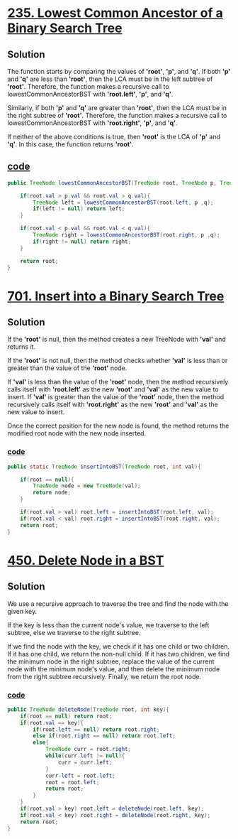 # [235. Lowest Common Ancestor of a Binary Search Tree](https://leetcode.com/problems/lowest-common-ancestor-of-a-binary-search-tree/)
## Solution
The function starts by comparing the values of **'root'**, **'p'**, and **'q'**. If both **'p'** and **'q'** are less than **'root'**, then the LCA must be in the left subtree of **'root'**. Therefore, the function makes a recursive call to lowestCommonAncestorBST with **'root.left'**, **'p'**, and **'q'**.

Similarly, if both **'p'** and **'q'** are greater than **'root'**, then the LCA must be in the right subtree of **'root'**. Therefore, the function makes a recursive call to lowestCommonAncestorBST with **'root.right'**, **'p'**, and **'q'**.

If neither of the above conditions is true, then **'root'** is the LCA of **'p'** and **'q'**. In this case, the function returns **'root'**.

## [code](../../src/main/java/day21_30/Day22T235LowestCommonAncestorOfBST.java)
```java
public TreeNode lowestCommonAncestorBST(TreeNode root, TreeNode p, TreeNode q){

    if(root.val > p.val && root.val > q.val){
        TreeNode left = lowestCommonAncestorBST(root.left, p ,q);
        if(left != null) return left;
    }

    if(root.val < p.val && root.val < q.val){
        TreeNode right = lowestCommonAncestorBST(root.right, p ,q);
        if(right != null) return right;
    }

    return root;
}
```

# [701. Insert into a Binary Search Tree](https://leetcode.com/problems/insert-into-a-binary-search-tree/)
## Solution
If the **'root'** is null, then the method creates a new TreeNode with **'val'** and returns it.

If the **'root'** is not null, then the method checks whether **'val'** is less than or greater than the value of the **'root'** node. 

If **'val'** is less than the value of the **'root'** node, then the method recursively calls itself with **'root.left'** as 
the new **'root'** and **'val'** as the new value to insert. If **'val'** is greater than the value of the **'root'** node, 
then the method recursively calls itself with **'root.right'** as the new **'root'** and **'val'** as the new value to insert.

Once the correct position for the new node is found, the method returns the modified root node with the new node inserted.
### [code](../../src/main/java/day21_30/Day22T701InsertIntoABST.java)
```java
public static TreeNode insertIntoBST(TreeNode root, int val){

    if(root == null){
        TreeNode node = new TreeNode(val);
        return node;
    }

    if(root.val > val) root.left = insertIntoBST(root.left, val);
    if(root.val < val) root.right = insertIntoBST(root.right, val);
    return root;
}
```

# [450. Delete Node in a BST](https://leetcode.com/problems/delete-node-in-a-bst/)

## Solution
We use a recursive approach to traverse the tree and find the node with the given key. 

If the key is less than the current node's value, we traverse to the left subtree, else we traverse to the right subtree. 

If we find the node with the key, we check if it has one child or two children. If it has one child, we return the non-null child. If it has two children, we find the minimum node in the right subtree, replace the value of the current node with the minimum node's value, and then delete the minimum node from the right subtree recursively. 
Finally, we return the root node.

### [code]()
```java
public TreeNode deleteNode(TreeNode root, int key){
    if(root == null) return root;
    if(root.val == key){
        if(root.left == null) return root.right;
        else if(root.right == null) return root.left;
        else{
            TreeNode curr = root.right;
            while(curr.left != null){
                curr = curr.left;
            }
            curr.left = root.left;
            root = root.left;
            return root;
        }
    }
    if(root.val > key) root.left = deleteNode(root.left, key);
    if(root.val < key) root.right = deleteNode(root.right, key);
    return root;
}
```
















